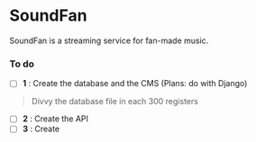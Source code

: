 # SoundFan
SoundFan is a streaming service for fan-made music.

### To do

- [ ] **1** : Create the database and the CMS (Plans: do with Django)
> Divvy the database file in each 300 registers
- [ ] **2** : Create the API
- [ ] **3** : Create 
